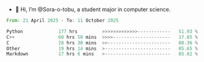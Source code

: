 - 👋 Hi, I’m @Sora-o-tobu, a student major in computer science.

<!--START_SECTION:waka-->

```rust
From: 21 April 2025 - To: 11 October 2025

Python             177 hrs         >>>>>>>>>>>>>------------   51.93 %
C++                60 hrs 50 mins  >>>>---------------------   17.85 %
C                  28 hrs 30 mins  >>-----------------------   08.36 %
Other              19 hrs 14 mins  >------------------------   05.65 %
Markdown           17 hrs 6 mins   >------------------------   05.02 %
```

<!--END_SECTION:waka-->

<!---
<img align='center' src='https://raw.githubusercontent.com/Sora-o-tobu/Sora-o-tobu/main/OneLastSora.png' width='410px'>
--->
<!---
Sora-o-tobu/Sora-o-tobu is a ✨ special ✨ repository because its `README.md` (this file) appears on your GitHub profile.
You can click the Preview link to take a look at your changes.
--->
